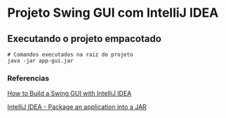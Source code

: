 # Projeto Swing GUI com IntelliJ IDEA

## Executando o projeto empacotado

```shell
# Comandos executados na raiz do projeto
java -jar app-gui.jar
```

### Referencias

[How to Build a Swing GUI with IntelliJ IDEA](https://www.youtube.com/watch?v=-SmNpKskfJc)

[IntelliJ IDEA - Package an application into a JAR](https://www.jetbrains.com/help/idea/compiling-applications.html#package_into_jar)
